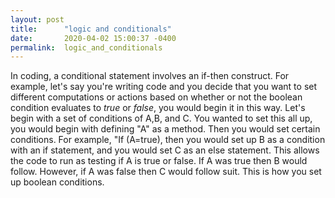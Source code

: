 ```yaml
---
layout: post
title:      "logic and conditionals"
date:       2020-04-02 15:00:37 -0400
permalink:  logic_and_conditionals
---
```



In coding, a conditional statement involves an if-then construct. For example, let's say you're writing code and you decide that you want to set different computations or actions based on whether or not the boolean condition evaluates to *true* or *false*, you would begin it in this way. Let's begin with a set of conditions of A,B, and C. You wanted to set this all up, you would begin with defining "A" as a method. Then you would set certain conditions. For example, "If (A=true), then you would set up B as a condition with an if statement, and you would set C as an else statement. This allows the code to run as testing if A is true or false. If A was true then B would follow. However, if A was false then C would follow suit. This is how you set up boolean conditions.
